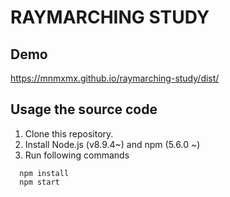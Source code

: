 # RAYMARCHING STUDY

## Demo
https://mnmxmx.github.io/raymarching-study/dist/


## Usage the source code
1. Clone this repository.
2. Install Node.js (v8.9.4~) and npm (5.6.0 ~)
3. Run following commands
```
  npm install  
  npm start  
```
